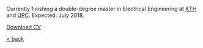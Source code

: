 Currently finishing a double-degree master in Electrical Engineering at [KTH](https://www.kth.se/profile/lucasrg/) and [UPC](http://www.upc.edu). Expected: July 2018.
 
[Download CV](files/CV/CV.pdf)

[< back](index.md)
